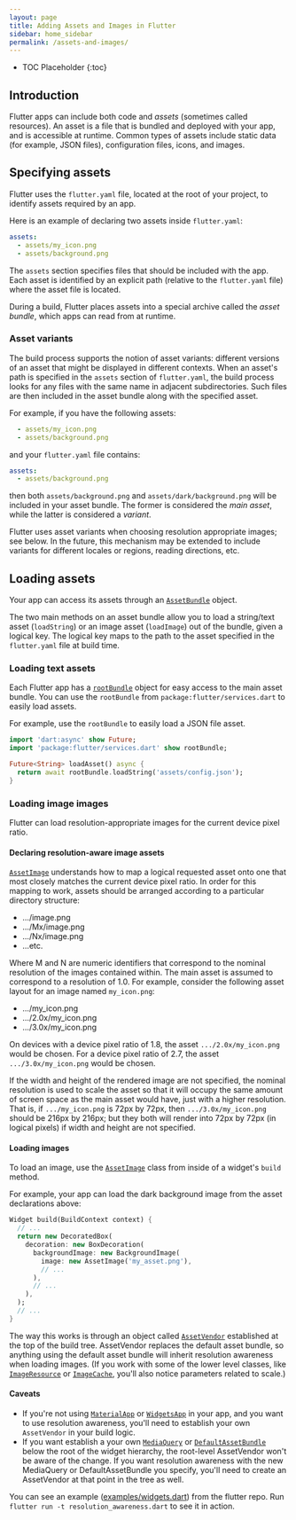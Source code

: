```yaml
---
layout: page
title: Adding Assets and Images in Flutter
sidebar: home_sidebar
permalink: /assets-and-images/
---
```


* TOC Placeholder
{:toc}

## Introduction

Flutter apps can include both code and _assets_
(sometimes called resources). An asset is a file that is bundled
and deployed with your app, and is accessible at runtime.
Common types of assets include static data
(for example, JSON files), configuration files, icons,
and images.

## Specifying assets

Flutter uses the `flutter.yaml` file, located at the root of your
project, to identify assets required by an app.

Here is an example of declaring two assets inside `flutter.yaml`:

```yaml
assets:
  - assets/my_icon.png
  - assets/background.png
```

The `assets` section specifies files that should be included with the
app. Each asset is identified by an explicit path (relative
to the `flutter.yaml` file) where the asset file is located.

During a build, Flutter places assets into a special archive called
the _asset bundle_, which apps can read from at runtime.

### Asset variants

The build process supports the notion of asset variants: different versions of
an asset that might be displayed in different contexts. When an asset's path is
specified in the `assets` section of `flutter.yaml`, the build process looks for
any files with the same name in adjacent subdirectories. Such files are then
included in the asset bundle along with the specified asset.

For example, if you have the following assets:

```yaml
  - assets/my_icon.png
  - assets/background.png
```

and your `flutter.yaml` file contains:

```yaml
assets:
  - assets/background.png
```

then both `assets/background.png` and `assets/dark/background.png` will be
included in your asset bundle. The former is considered the _main asset_, while
the latter is considered a _variant_.

Flutter uses asset variants when choosing resolution appropriate images; see
below. In the future, this mechanism may be extended to include variants for
different locales or regions, reading directions, etc.

## Loading assets

Your app can access its assets through an
[`AssetBundle`](http://docs.flutter.io/flutter/services/AssetBundle-class.html)
object.

The two main methods on an asset bundle allow you to load a string/text asset
(`loadString`) or an image asset (`loadImage`) out of the bundle,
given a logical key.
The logical key maps to the path to the asset specified in the `flutter.yaml`
file at build time.

### Loading text assets

Each Flutter app has a
[`rootBundle`](http://docs.flutter.io/flutter/services/rootBundle.html)
object
for easy access to the main asset bundle. You can use the `rootBundle`
from `package:flutter/services.dart`
to easily load assets.

For example, use the `rootBundle` to easily
load a JSON file asset.

```dart
import 'dart:async' show Future;
import 'package:flutter/services.dart' show rootBundle;

Future<String> loadAsset() async {
  return await rootBundle.loadString('assets/config.json');
}
```

### Loading image images

Flutter can load resolution-appropriate images for the current device
pixel ratio.

#### Declaring resolution-aware image assets

[`AssetImage`](http://docs.flutter.io/flutter/widgets/AssetImage-class.html)
understands how to map a logical requested asset onto one that most
closely matches the current device pixel ratio. In order for this mapping to
work, assets should be arranged according to a particular directory structure:


* .../image.png
* .../Mx/image.png
* .../Nx/image.png
* ...etc.

Where M and N are numeric identifiers that correspond to the nominal resolution
of the images contained within. The main asset is assumed to correspond to a
resolution of 1.0. For example, consider the following asset layout for an
image named `my_icon.png`:

* .../my_icon.png
* .../2.0x/my_icon.png
* .../3.0x/my_icon.png

On devices with a device pixel ratio of 1.8, the asset `.../2.0x/my_icon.png`
would be chosen. For a device pixel ratio of 2.7, the asset
`.../3.0x/my_icon.png` would be chosen.

If the width and height of the rendered image are not specified, the nominal
resolution is used to scale the asset so that it will occupy the same amount
of screen space as the main asset would have, just with a higher resolution.
That is, if `.../my_icon.png` is 72px by 72px, then `.../3.0x/my_icon.png`
should be 216px by 216px; but they both will render into 72px by 72px
(in logical pixels) if width and height are not specified.

#### Loading images

To load an image, use the
[`AssetImage`](https://docs.flutter.io/flutter/material/AssetImage-class.html)
class from inside of a widget's `build` method.

For example, your app can load the dark background image from the asset
declarations above:

```dart
Widget build(BuildContext context) {
  // ...
  return new DecoratedBox(
    decoration: new BoxDecoration(
      backgroundImage: new BackgroundImage(
        image: new AssetImage('my_asset.png'),
        // ...
      ),
      // ...
    ),
  );
  // ...
}
```

The way this works is through an object called
[`AssetVendor`](http://docs.flutter.io/flutter/widgets/AssetVendor-class.html)
established at the top of the build tree. AssetVendor replaces the default asset
bundle, so anything using the default asset bundle will inherit resolution
awareness when loading images.  (If you work with some of the lower level
classes, like
[`ImageResource`](http://docs.flutter.io/flutter/services/ImageResource-class.html)
or
[`ImageCache`](http://docs.flutter.io/flutter/services/ImageCache-class.html),
you'll also notice parameters related to scale.)

#### Caveats

* If you're not using
  [`MaterialApp`](http://docs.flutter.io/flutter/material/MaterialApp-class.html)
  or
  [`WidgetsApp`](http://docs.flutter.io/flutter/widgets/WidgetsApp-class.html)
  in your app, and you want to use resolution awareness, you'll need to
  establish your own `AssetVendor` in your build logic.
* If you want establish a your own
  [`MediaQuery`](http://docs.flutter.io/flutter/widgets/MediaQuery-class.html) or
  [`DefaultAssetBundle`](http://docs.flutter.io/flutter/widgets/DefaultAssetBundle-class.html)
  below the root of the widget hierarchy, the root-level AssetVendor won't be
  aware of the change.  If you want resolution awareness with the new MediaQuery
  or DefaultAssetBundle you specify, you'll need to create an AssetVendor at
  that point in the tree as well.

You can see an example
([examples/widgets.dart](https://github.com/flutter/flutter/tree/master/examples/widgets))
from the flutter repo.
Run `flutter run -t resolution_awareness.dart` to see it in action.
